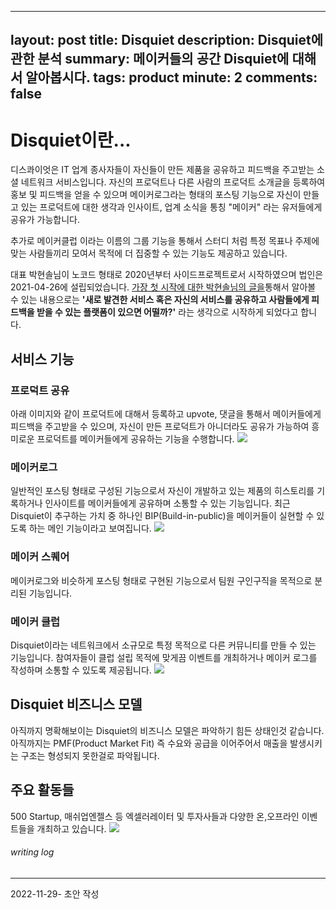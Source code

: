 
---
layout: post
title: Disquiet
description:  Disquiet에 관한 분석
summary: 메이커들의 공간 Disquiet에 대해서 알아봅시다.
tags: product
minute: 2
comments: false
---

# Disquiet이란...
디스콰이엇은 IT 업계 종사자들이 자신들이 만든 제품을 공유하고 피드백을 주고받는 소셜 네트워크 서비스입니다. 자신의 프로덕트나 다른 사람의 프로덕트 소개글을 등록하여 홍보 및 피드백을 얻을 수 있으며 메이커로그라는 형태의 포스팅 기능으로 자신이 만들고 있는 프로덕트에 대한 생각과 인사이트, 업계 소식을 통칭 "메이커" 라는 유저들에게 공유가 가능합니다.

추가로 메이커클럽 이라는 이름의 그룹 기능을 통해서 스터디 처럼 특정 목표나 주제에 맞는 사람들끼리 모여서 목적에 더 집중할 수 있는 기능도 제공하고 있습니다.

대표 박현솔님이 노코드 형태로 2020년부터 사이드프로젝트로서 시작하였으며 법인은 2021-04-26에 설립되었습니다. [가장 첫 시작에 대한 박현솔님의 글을](https://www.disquiet.tech/post/validation-in-two-weeks)통해서 알아볼 수 있는 내용으로는 **'새로 발견한 서비스 혹은 자신의 서비스를 공유하고 사람들에게 피드백을 받을 수 있는 플랫폼이 있으면 어떨까?'** 라는 생각으로 시작하게 되었다고 합니다.


## 서비스 기능

### 프로덕트 공유
아래 이미지와 같이 프로덕트에 대해서 등록하고 upvote, 댓글을 통해서 메이커들에게 피드백을 주고받을 수 있으며, 자신이 만든 프로덕트가 아니더라도 공유가 가능하여 흥미로운 프로덕트를 메이커들에게 공유하는 기능을 수행합니다.
![](https://s3.us-west-2.amazonaws.com/secure.notion-static.com/73ab1904-8dc3-4be1-ad88-092fdaa0a15b/Untitled.png?X-Amz-Algorithm=AWS4-HMAC-SHA256&X-Amz-Content-Sha256=UNSIGNED-PAYLOAD&X-Amz-Credential=AKIAT73L2G45EIPT3X45%2F20221129%2Fus-west-2%2Fs3%2Faws4_request&X-Amz-Date=20221129T123303Z&X-Amz-Expires=86400&X-Amz-Signature=26beca7520358435309c5eea4a3a1fa8a07da9d80b52291a97902d38184827fa&X-Amz-SignedHeaders=host&response-content-disposition=filename%3D%22Untitled.png%22&x-id=GetObject)

### 메이커로그
일반적인 포스팅 형태로 구성된 기능으로서 자신이 개발하고 있는 제품의 히스토리를 기록하거나 인사이트를 메이커들에게 공유하며 소통할 수 있는 기능입니다. 최근 Disquiet이 추구하는 가치 중 하나인 BIP(Build-in-public)을 메이커들이 실현할 수 있도록 하는 메인 기능이라고 보여집니다.
![](https://s3.us-west-2.amazonaws.com/secure.notion-static.com/2dbaf0c5-8ffd-441c-bb61-803aef4a9dac/Untitled.png?X-Amz-Algorithm=AWS4-HMAC-SHA256&X-Amz-Content-Sha256=UNSIGNED-PAYLOAD&X-Amz-Credential=AKIAT73L2G45EIPT3X45%2F20221129%2Fus-west-2%2Fs3%2Faws4_request&X-Amz-Date=20221129T123524Z&X-Amz-Expires=86400&X-Amz-Signature=02428f8bd3e0aae93db9f3ff338b5fcc5b31b957d74874603231e082c41933e7&X-Amz-SignedHeaders=host&response-content-disposition=filename%3D%22Untitled.png%22&x-id=GetObject)

### 메이커 스퀘어
메이커로그와 비슷하게 포스팅 형태로 구현된 기능으로서 팀원 구인구직을 목적으로 분리된 기능입니다.

### 메이커 클럽
Disquiet이라는 네트워크에서 소규모로 특정 목적으로 다른 커뮤니티를 만들 수 있는 기능입니다. 참여자들이 클럽 설립 목적에 맞게끔 이벤트를 개최하거나 메이커 로그를 작성하며 소통할 수 있도록 제공됩니다.
![](https://s3.us-west-2.amazonaws.com/secure.notion-static.com/c0ab5e46-6fa6-473d-b583-aa0940f63b16/Untitled.png?X-Amz-Algorithm=AWS4-HMAC-SHA256&X-Amz-Content-Sha256=UNSIGNED-PAYLOAD&X-Amz-Credential=AKIAT73L2G45EIPT3X45%2F20221129%2Fus-west-2%2Fs3%2Faws4_request&X-Amz-Date=20221129T123542Z&X-Amz-Expires=86400&X-Amz-Signature=6e7dbc3cf3e26b7f25865bedda7fa7a3b57ee52a38596ee2df36f9c5ee416f24&X-Amz-SignedHeaders=host&response-content-disposition=filename%3D%22Untitled.png%22&x-id=GetObject)

## Disquiet 비즈니스 모델
아직까지 명확해보이는 Disquiet의 비즈니스 모델은 파악하기 힘든 상태인것 같습니다. 아직까지는 PMF(Product Market Fit) 즉 수요와 공급을 이어주어서 매출을 발생시키는 구조는 형성되지 못한걸로 파악됩니다.

## 주요 활동들
500 Startup, 매쉬업엔젤스 등 엑셀러레이터 및 투자사들과 다양한 온,오프라인 이벤트들을 개최하고 있습니다.
![](https://s3.us-west-2.amazonaws.com/secure.notion-static.com/e4416b88-b592-421d-86e1-e33a619b3784/Untitled.png?X-Amz-Algorithm=AWS4-HMAC-SHA256&X-Amz-Content-Sha256=UNSIGNED-PAYLOAD&X-Amz-Credential=AKIAT73L2G45EIPT3X45%2F20221129%2Fus-west-2%2Fs3%2Faws4_request&X-Amz-Date=20221129T123601Z&X-Amz-Expires=86400&X-Amz-Signature=1ffff1dff576564c576d452e0c9a84a73e952f68fd148b159aea84fedca4c915&X-Amz-SignedHeaders=host&response-content-disposition=filename%3D%22Untitled.png%22&x-id=GetObject)

###### writing log
----
2022-11-29- 초안 작성
